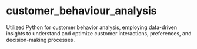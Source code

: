 # customer_behaviour_analysis
Utilized Python for customer behavior analysis, employing data-driven insights to understand and optimize customer interactions, preferences, and decision-making processes.
